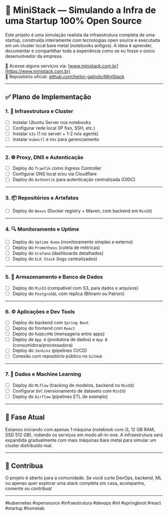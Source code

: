 # 🚀 MiniStack — Simulando a Infra de uma Startup 100% Open Source

Este projeto é uma simulação realista da infraestrutura completa de uma startup, construída inteiramente com tecnologias open source e executada em um cluster local bare metal (notebooks antigos). A ideia é aprender, documentar e compartilhar toda a experiência como se eu fosse o único desenvolvedor da empresa.

📡 Acesse alguns serviços via: [www.ministack.com.br](https://www.ministack.com.br)  
📁 Repositório oficial: [github.com/heitor-galindo/MiniStack](https://github.com/heitor-galindo/MiniStack)

---

## ✅ Plano de Implementação

### 1. 🧱 Infraestrutura e Cluster
- [ ] Instalar Ubuntu Server nos notebooks
- [ ] Configurar rede local (IP fixo, SSH, etc.)
- [ ] Instalar `k3s` (1 nó server + 1-2 nós agents)
- [ ] Instalar `kubectl` e `k9s` para gerenciamento

---

### 2. 🌐 Proxy, DNS e Autenticação
- [ ] Deploy do `Traefik` como Ingress Controller
- [ ] Configurar DNS local e/ou via Cloudflare
- [ ] Deploy do `Authentik` para autenticação centralizada (OIDC)

---

### 3. 📦 Repositórios e Artefatos
- [ ] Deploy do `Nexus` (Docker registry + Maven, com backend em `MinIO`)

---

### 4. 🔍 Monitoramento e Uptime
- [ ] Deploy do `Uptime Kuma` (monitoramento simples e externo)
- [ ] Deploy do `Prometheus` (coleta de métricas)
- [ ] Deploy do `Grafana` (dashboards detalhados)
- [ ] Deploy do `ELK Stack` (logs centralizados)

---

### 5. 💾 Armazenamento e Banco de Dados
- [ ] Deploy do `MinIO` (compatível com S3, para dados e arquivos)
- [ ] Deploy do `PostgreSQL` com réplica (Bitnami ou Patroni)

---

### 6. ⚙️ Aplicações e Dev Tools
- [ ] Deploy do backend com `Spring Boot`
- [ ] Deploy do frontend com `React`
- [ ] Deploy do `RabbitMQ` (mensageria entre apps)
- [ ] Deploy de `App A` (produtora de dados) e `App B` (consumidora/processadora)
- [ ] Deploy do `Jenkins` (pipelines CI/CD)
- [ ] Conexão com repositório público no `GitHub`

---

### 7. 🧠 Dados e Machine Learning
- [ ] Deploy do `MLflow` (tracking de modelos, backend no `MinIO`)
- [ ] Configurar `DVC` (versionamento de datasets com `MinIO`)
- [ ] Deploy do `Airflow` (pipelines ETL de exemplo)

---

## 🧪 Fase Atual
Estamos iniciando com apenas 1 máquina (notebook com i3, 12 GB RAM, SSD 512 GB), rodando os serviços em modo all-in-one. A infraestrutura será expandida gradualmente com mais máquinas bare metal para simular um cluster distribuído real.

---

## 🙌 Contribua
O projeto é aberto para a comunidade. Se você curte DevOps, backend, ML ou apenas quer explorar uma stack completa em casa, acompanhe, comente ou contribua!

---

#kubernetes #opensource #infraestrutura #devops #ml #springboot #react #startup #homelab
